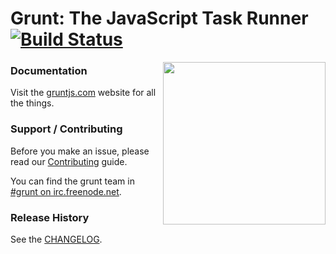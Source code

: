 # Grunt: The JavaScript Task Runner [![Build Status](https://secure.travis-ci.org/gruntjs/grunt.png?branch=master)](http://travis-ci.org/gruntjs/grunt)

<img align="right" height="260" src="http://gruntjs.com/img/grunt-logo-no-wordmark.svg">


### Documentation

Visit the [gruntjs.com](http://gruntjs.com/) website for all the things.

### Support / Contributing
Before you make an issue, please read our [Contributing](http://gruntjs.com/contributing) guide.

You can find the grunt team in [#grunt on irc.freenode.net](http://webchat.freenode.net/?channels=grunt).

### Release History
See the [CHANGELOG](CHANGELOG).
